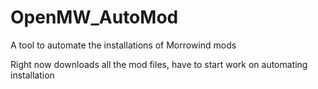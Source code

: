 # OpenMW_AutoMod
A tool to automate the installations of Morrowind mods

Right now downloads all the mod files, have to start work on automating installation

